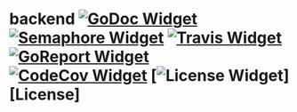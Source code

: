 # backend [![GoDoc Widget]][GoDoc] [![Semaphore Widget]][Semaphore] [![Travis Widget]][Travis] [![GoReport Widget]][GoReport] [![CodeCov Widget]][CodeCov] [![License Widget]][License]

[GoDoc]: https://godoc.org/github.com/miaversa/backend
[Semaphore]: https://semaphoreci.com/miaversa/backend
[GoReport]: https://goreportcard.com/report/github.com/miaversa/backend
[CodeCov]: https://codecov.io/gh/miaversa/backend
[Travis]: https://travis-ci.org/miaversa/backend
[GoDoc Widget]: http://img.shields.io/badge/godoc-reference-blue.svg?style=flat-square
[Semaphore Widget]: https://semaphoreci.com/api/v1/miaversa/miaversa/branches/master/badge.svg
[GoReport Widget]: https://goreportcard.com/badge/github.com/miaversa/backend?style=flat-square
[CodeCov Widget]: https://img.shields.io/codecov/c/github/miaversa/backend.svg?style=flat-square
[Travis Widget]: https://travis-ci.org/miaversa/backend.svg?style=flat-square
[License Widget]: https://img.shields.io/badge/license-bsd--3-ff69b4.svg?style=flat-square
